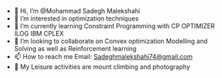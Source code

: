- 👋 Hi, I’m @Mohammad Sadegh Malekshahi
- 👀 I’m interested in optimization techniques
- 👀 I’m currently learning Constraint Programming with CP OPTIMIZER ILOG IBM CPLEX
- 💞️ I’m looking to collaborate on Convex optimization Modelling and Solving as well as Reinforcement learning 
- 📫 How to reach me Email: Sadeghmalekshahi74@gmail.com
- 🌱 My Leisure activities are mount climbing and photography
<!---
sadeghmalekshahi/sadeghmalekshahi is a ✨ special ✨ repository because its `README.md` (this file) appears on your GitHub profile.
You can click the Preview link to take a look at your changes.
--->
